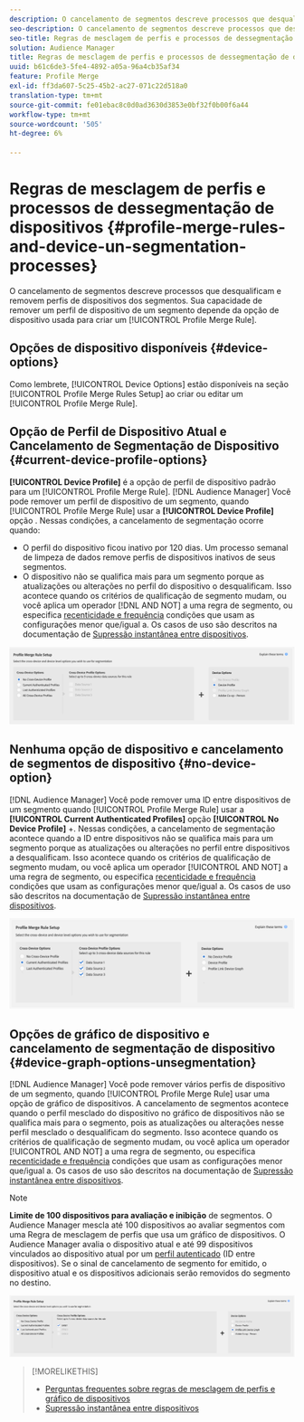 ```yaml
---
description: O cancelamento de segmentos descreve processos que desqualificam e removem perfis de dispositivos dos segmentos. Sua capacidade de remover um perfil de dispositivo de um segmento depende da opção de dispositivo usada para criar uma Regra de mesclagem de perfis.
seo-description: O cancelamento de segmentos descreve processos que desqualificam e removem perfis de dispositivos dos segmentos. Sua capacidade de remover um perfil de dispositivo de um segmento depende da opção de dispositivo usada para criar uma Regra de mesclagem de perfis.
seo-title: Regras de mesclagem de perfis e processos de dessegmentação de dispositivos
solution: Audience Manager
title: Regras de mesclagem de perfis e processos de dessegmentação de dispositivos
uuid: b61c6de3-5fe4-4892-a05a-96a4cb35af34
feature: Profile Merge
exl-id: ff3da607-5c25-45b2-ac27-071c22d518a0
translation-type: tm+mt
source-git-commit: fe01ebac8c0d0ad3630d3853e0bf32f0b00f6a44
workflow-type: tm+mt
source-wordcount: '505'
ht-degree: 6%

---
```


# Regras de mesclagem de perfis e processos de dessegmentação de dispositivos {#profile-merge-rules-and-device-un-segmentation-processes}

O cancelamento de segmentos descreve processos que desqualificam e removem perfis de dispositivos dos segmentos. Sua capacidade de remover um perfil de dispositivo de um segmento depende da opção de dispositivo usada para criar um [!UICONTROL Profile Merge Rule].

## Opções de dispositivo disponíveis {#device-options}

Como lembrete, [!UICONTROL Device Options] estão disponíveis na seção [!UICONTROL Profile Merge Rules Setup] ao criar ou editar um [!UICONTROL Profile Merge Rule].

## Opção de Perfil de Dispositivo Atual e Cancelamento de Segmentação de Dispositivo {#current-device-profile-options}

**[!UICONTROL Device Profile]** é a opção de perfil de dispositivo padrão para um  [!UICONTROL Profile Merge Rule]. [!DNL Audience Manager] Você pode remover um perfil de dispositivo de um segmento, quando  [!UICONTROL Profile Merge Rule] usar a  **[!UICONTROL Device Profile]** opção . Nessas condições, a cancelamento de segmentação ocorre quando:

* O perfil do dispositivo ficou inativo por 120 dias. Um processo semanal de limpeza de dados remove perfis de dispositivos inativos de seus segmentos.
* O dispositivo não se qualifica mais para um segmento porque as atualizações ou alterações no perfil do dispositivo o desqualificam. Isso acontece quando os critérios de qualificação de segmento mudam, ou você aplica um operador [!DNL AND NOT] a uma regra de segmento, ou especifica [recenticidade e frequência](../segments/recency-and-frequency.md) condições que usam as configurações menor que/igual a. Os casos de uso são descritos na documentação de [Supressão instantânea entre dispositivos](instant-cross-device-suppression.md).

![somente dispositivo](assets/device-only.png)

## Nenhuma opção de dispositivo e cancelamento de segmentos de dispositivo {#no-device-option}

[!DNL Audience Manager] Você pode remover uma ID entre dispositivos de um segmento quando  [!UICONTROL Profile Merge Rule] usar a  **[!UICONTROL Current Authenticated Profiles]** opção  **[!UICONTROL No Device Profile]** +. Nessas condições, a cancelamento de segmentação acontece quando a ID entre dispositivos não se qualifica mais para um segmento porque as atualizações ou alterações no perfil entre dispositivos a desqualificam. Isso acontece quando os critérios de qualificação de segmento mudam, ou você aplica um operador [!UICONTROL AND NOT] a uma regra de segmento, ou especifica [recenticidade e frequência](../segments/recency-and-frequency.md) condições que usam as configurações menor que/igual a. Os casos de uso são descritos na documentação de [Supressão instantânea entre dispositivos](instant-cross-device-suppression.md).

![](assets/current-no-device.png)

## Opções de gráfico de dispositivo e cancelamento de segmentação de dispositivo {#device-graph-options-unsegmentation}

[!DNL Audience Manager] Você pode remover vários perfis de dispositivo de um segmento, quando  [!UICONTROL Profile Merge Rule] usar uma opção de gráfico de dispositivos. A cancelamento de segmentos acontece quando o perfil mesclado do dispositivo no gráfico de dispositivos não se qualifica mais para o segmento, pois as atualizações ou alterações nesse perfil mesclado o desqualificam do segmento. Isso acontece quando os critérios de qualificação de segmento mudam, ou você aplica um operador [!UICONTROL AND NOT] a uma regra de segmento, ou especifica [recenticidade e frequência](../segments/recency-and-frequency.md) condições que usam as configurações menor que/igual a. Os casos de uso são descritos na documentação de [Supressão instantânea entre dispositivos](instant-cross-device-suppression.md).

>[!NOTE]
>
>**Limite de 100 dispositivos para avaliação e inibição** de segmentos.
>O Audience Manager mescla até 100 dispositivos ao avaliar segmentos com uma Regra de mesclagem de perfis que usa um gráfico de dispositivos. O Audience Manager avalia o dispositivo atual e até 99 dispositivos vinculados ao dispositivo atual por um [perfil autenticado](../../reference/visitor-authentication-states.md) (ID entre dispositivos). Se o sinal de cancelamento de segmento for emitido, o dispositivo atual e os dispositivos adicionais serão removidos do segmento no destino.

![](assets/last-device-graph.png)

>[!MORELIKETHIS]
>
>* [Perguntas frequentes sobre regras de mesclagem de perfis e gráfico de dispositivos](../../faq/faq-profile-merge.md)
>* [Supressão instantânea entre dispositivos](instant-cross-device-suppression.md)

